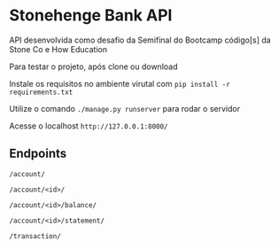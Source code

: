 # Stonehenge Bank API

API desenvolvida como desafio da Semifinal do Bootcamp código[s] da Stone Co e How Education

Para testar o projeto, após clone ou download

Instale os requisitos no ambiente virutal com `pip install -r requirements.txt`

Utilize o comando `./manage.py runserver` para rodar o servidor

Acesse o localhost `http://127.0.0.1:8000/`


## Endpoints

`/account/`

`/account/<id>/`

`/account/<id>/balance/`

`/account/<id>/statement/`

`/transaction/`
